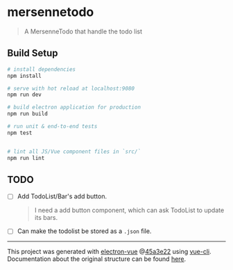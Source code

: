 # mersennetodo

> A MersenneTodo that handle the todo list

## Build Setup

``` bash
# install dependencies
npm install

# serve with hot reload at localhost:9080
npm run dev

# build electron application for production
npm run build

# run unit & end-to-end tests
npm test


# lint all JS/Vue component files in `src/`
npm run lint

```

## TODO

-[ ] Add TodoList/Bar's add button.
     > I need a add button component, which can ask TodoList to update its bars.
-[ ] Can make the todolist be stored as a `.json` file.

---

This project was generated with
[electron-vue](https://github.com/SimulatedGREG/electron-vue)
@[45a3e22](https://github.com/SimulatedGREG/electron-vue/tree/45a3e224e7bb8fc71909021ccfdcfec0f461f634)
using [vue-cli](https://github.com/vuejs/vue-cli). Documentation about the
original structure can be found
[here](https://simulatedgreg.gitbooks.io/electron-vue/content/index.html).

